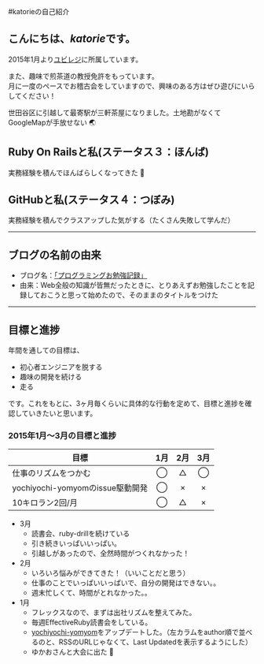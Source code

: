 #katorieの自己紹介

## こんにちは、*katorie*です。  
2015年1月より[ユビレジ](https://ubiregi.com/)に所属しています。

また、趣味で煎茶道の教授免許をもっています。  
月に一度のペースでお稽古会をしていますので、興味のある方はぜひ遊びにいらしてください！  

世田谷区に引越して最寄駅が三軒茶屋になりました。土地勘がなくてGoogleMapが手放せない :earth_asia:


## Ruby On Railsと私(ステータス３：ほんば)
実務経験を積んでほんばらしくなってきた :seedling:


## GitHubと私(ステータス４：つぼみ)
実務経験を積んでクラスアップした気がする（たくさん失敗して学んだ）


***

## ブログの名前の由来
- ブログ名：[「プログラミングお勉強記録」](http://d.hatena.ne.jp/katoriexxxkatorie/)
- 由来：Web全般の知識が皆無だったときに、とりあえずお勉強したことを記録しておこうと思って始めたので、そのままのタイトルをつけた

***


## 目標と進捗
年間を通しての目標は、
- 初心者エンジニアを脱する
- 趣味の開発を続ける
- 走る  

です。これをもとに、3ヶ月毎くらいに具体的な行動を定めて、目標と進捗を確認していきたいと思います。


### 2015年1月〜3月の目標と進捗
| 目標 | 1月 | 2月 | 3月 |
| ---- |:---:|:---:|:---:|
|仕事のリズムをつかむ|◯|△|◯|
|yochiyochi-yomyomのissue駆動開発|◯|×|×|
|10キロラン2回/月|◯|△|×|
- 3月
  - 読書会、ruby-drillを続けている
  - 引き続きいっぱいいっぱい。
  - 引越しがあったので、全然時間がつくれなかった！
- 2月
  - いろいろ悩みができてきた！（いいことだと思う）
  - 仕事のことでいっぱいいっぱいで、自分の開発はできない。。
  - 週末忙しくて、時間がとれなかった。。
- 1月
  - フレックスなので、まずは出社リズムを整えてみた。
  - 毎週EffectiveRuby読書会をしている。
  - [yochiyochi-yomyom](http://yochiyochi-yomyom.herokuapp.com/)をアップデートした。（左カラムをauthor順で並べるのと、RSSのURLじゃなくて、Last Updatedを表示するようにした）
  - ゆかおさんと大会に出た :tada:
